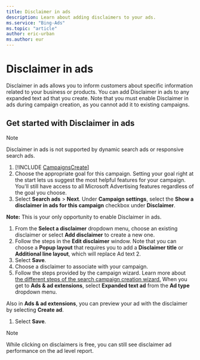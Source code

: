 ```yaml
---
title: Disclaimer in ads
description: Learn about adding disclaimers to your ads.
ms.service: "Bing-Ads"
ms.topic: "article"
author: eric-urban
ms.author: eur
---
```


# Disclaimer in ads

Disclaimer in ads allows you to inform customers about specific information related to your business or products. You can add Disclaimer in ads to any expanded text ad that you create. Note that you must enable Disclaimer in ads during campaign creation, as you cannot add it to existing campaigns.

## Get started with Disclaimer in ads

> [!NOTE]
> Disclaimer in ads is not supported by dynamic search ads or responsive search ads.

1. [!INCLUDE [CampaignsCreate](./includes/CampaignsCreate.md)]
1. Choose the appropriate goal for this campaign. Setting your goal right at the start lets us suggest the most helpful features for your campaign. You'll still have access to all Microsoft Advertising features regardless of the goal you choose.
1. Select **Search ads** > **Next**.
Under **Campaign settings**, select the **Show a disclaimer in ads for this campaign** checkbox under **Disclaimer**.

**Note:** This is your only opportunity to enable Disclaimer in ads.

1. From the **Select a disclaimer** dropdown menu, choose an existing disclaimer or select **Add disclaimer** to create a new one.
1. Follow the steps in the **Edit disclaimer** window. Note that you can choose a **Popup layout** that requires you to add a **Disclaimer title** or **Additional line layout**, which will replace Ad text 2.
1. Select **Save**.
1. Choose a disclaimer to associate with your campaign.
1. Follow the steps provided by the campaign wizard. Learn more about [ the different steps of the search campaign creation wizard.](./hlp_BA_PROC_Create1stAd.md)
When you get to **Ads &amp; ad extensions**, select **Expanded text ad** from the **Ad type** dropdown menu.

Also in **Ads &amp; ad extensions**, you can preview your ad with the disclaimer by selecting **Create ad**.

1. Select **Save**.

> [!NOTE]
> While clicking on disclaimers is free, you can still see disclaimer ad performance on the ad level report.


